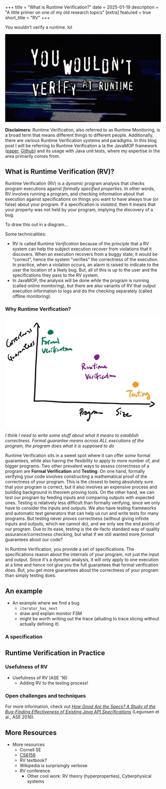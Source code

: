 +++
title = "What is Runtime Verification?"
date = 2025-01-19
description = "A little primer on one of my old research topics"
[extra]
featured = true
short_title = "RV"
+++

You wouldn't verify a runtime. lol

![meme](../../img/rv/meme.jpeg)

**Disclaimers**: Runtime Verification, also referred to as Runtime Monitoring, is a broad term that means different things to different people. Additionally, there are various Runtime Verification systems and paradigms. In this blog post I will be referring to Runtime Verification a la the JavaMOP framework ([paper](https://fsl.cs.illinois.edu/publications/jin-meredith-lee-rosu-2012-icse.pdf), [Github](https://github.com/runtimeverification/javamop)) and its usage with Java unit tests, where my expertise in the area primarily comes from.

## What is Runtime Verification (RV)?

<!--
- Intro: Defining Runtime Verification (also called Runtime Monitoring)
  - While the program is running, check whether specifications are met.
  - Reason why it's called "verification" is bc theoretically you can recover after failure. So your programs will "always be correct".
    - Realistically (or often in JavaMOP), you raise an alarm when specs are violated so that the programmer can fix bugs later.
  - Draw funky RV + DUT box picture
-->

Runtime Verification (RV) is a _dynamic_ program analysis that checks program executions against _formally specified properties_. In other words, RV involves running a program, and checking information about that execution against specifications on things you want to have always true (or false) about your program. If a specification is _violated_, then it means that your property was not held by your program, implying the discovery of a bug.

To draw this out in a diagram...

Some technicalities:
- RV is called Runtime _Verification_ because of the principle that a RV system can help the subject execution _recover_ from violations that it discovers. When an execution recovers from a buggy state, it would be "correct", hence the system "verifies" the correctness of the execution. In practice, when a violation occurs, an alarm is raised to indicate to the user the location of a likely bug. But, all of this is up to the user and the specifications they pass to the RV system.
- In JavaMOP, the analysis will be done _while_ the program is running (called online monitoring), but there are also variants of RV that output execution information to logs and do the checking separately (called offline monitoring).



### Why Runtime Verification?

<!--
  - Why is RV cool?
    - Formal verification vs testing
      - Formal verification: correctness guarantees via proving, but difficult to adopt in practice
      - Testing: no guarantees since we can only check outputs, but easy to adopt in practice
      - RV: the specific program execution we check is correct
-->

![Comparing Formal Verification, Runtime Verification, and Testing](../../img/rv/fv-rv-testing.jpg)

*I think I need to write some stuff about what it means to establish correctness. Formal guarantee means across ALL executions of the program, the program does what it is supposed to do*

Runtime Verification sits in a sweet spot where it can offer _some_ formal guarantees, while also having the flexibility to apply to more number of, and bigger programs. Two other prevalent ways to assess correctness of a program are **Formal Verification** and **Testing**. On one hand, formally verifying your code involves constructing a mathematical proof of the correctness of your program. This is the closest to being absolutely sure that your program is correct, but it also involves an expensive process and building background in theorem proving tools. On the other hand, we can test our program by feeding inputs and comparing outputs with expected ones. Testing is relatively less difficult than formally verifying, since we only have to consider the inputs and outputs. We also have testing frameworks and automatic test generators that can help us run and write tests for many programs. But testing never _proves_ correctness (without giving infinite inputs and outputs, which we cannot do), and we only see the end points of our program. Due to its ease, testing is the de-facto standard way of quality assurance/correctness checking, but what if we still wanted more _formal_ guarantees about our code?

In Runtime Verification, you provide a set of specifications. The specifications reason about the internals of your program, not just the input and output. Since it's a dynamic analysis, it will only apply to one execution at a time and hence not give you the full guarantees that formal verification does. But, you get more guarantees about the correctness of your program than simply testing does.<!-- Since RV simply needs executions, why not use the inputs used by your unit tests?-->

## An example

- An example where we find a bug
  - `iterator_has_next`
  - draw and explain monitor FSM
  - might be worth writing out the trace (alluding to trace slicing without actually defining it)

### A specification

## Runtime Verification in Practice

### Usefulness of RV
- Usefulness of RV (ASE '16)
  - Adding RV to the testing process!

### Open challenges and techniques

<!--
- Open challenges and techniques (ASE '16)
  - Scaling
    - eMOP
    - Kevin's work
  - Specification writing + quality
    - Will hopefully have a followup blog post about DSI!
-->

For more information, check out [_How Good Are the Specs? A Study of the Bug-Finding Effectiveness of Existing Java API Specifications_](https://www.cs.cornell.edu/~legunsen/pubs/LegunsenETAL16SpecEval.pdf) (Legunsen et al., ASE 2016).

## More Resources
- More resources
  - Cornell SE
  - [CS6156](https://www.cs.cornell.edu/courses/cs6156/2020fa/)
  - RV textbook?
  - Wikipedia is surprisingly verbose
  - RV conference
    - Other cool work: RV theory (hyperproperties), Cyberphysical systems
